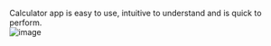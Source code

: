 Calculator app is easy to use, intuitive to understand and is quick to perform.<br/>
![image](https://user-images.githubusercontent.com/67042828/125163231-d38eb600-e1a9-11eb-8c46-e5d933de9848.png)
